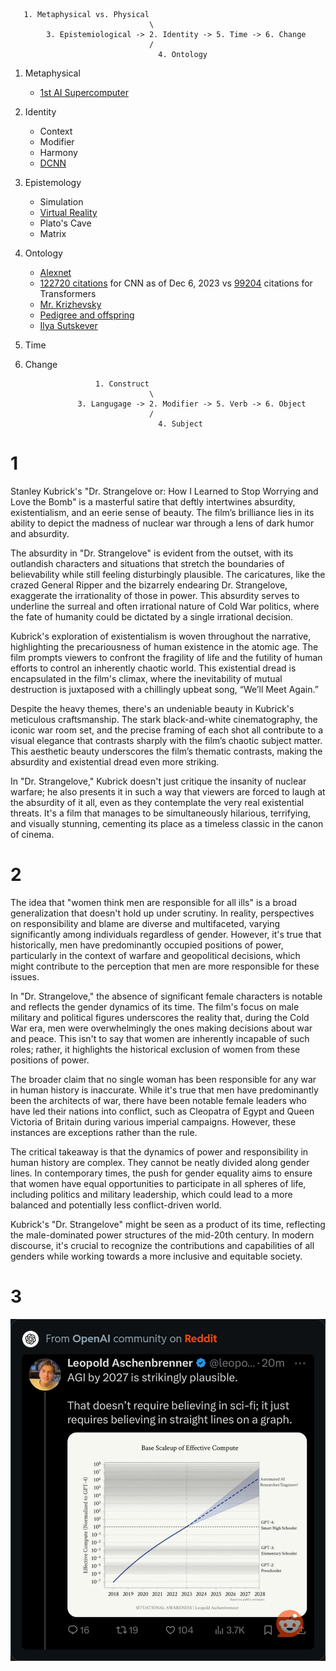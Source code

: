 ```
   1. Metaphysical vs. Physical
                               \
        3. Epistemiological -> 2. Identity -> 5. Time -> 6. Change
                               /
                                 4. Ontology
```

1. Metaphysical
   - [1st AI Supercomputer](https://www.youtube.com/watch?v=Pkj-BLHs6dE)
2. Identity
   - Context
   - Modifier
   - Harmony
   - [DCNN](https://papers.nips.cc/paper_files/paper/2012/file/c399862d3b9d6b76c8436e924a68c45b-Paper.pdf)

3. Epistemology
   - Simulation
   - [Virtual Reality](https://www.youtube.com/watch?v=jlTrwdrzTTk)
   - Plato's Cave
   - Matrix
  
4. Ontology
   - [Alexnet](https://papers.nips.cc/paper_files/paper/2012/hash/c399862d3b9d6b76c8436e924a68c45b-Abstract.html)
   - [122720 citations](https://papers.nips.cc/paper_files/paper/2012/hash/c399862d3b9d6b76c8436e924a68c45b-Abstract.html) for CNN as of Dec 6, 2023 vs [99204](https://proceedings.neurips.cc/paper_files/paper/2017/file/3f5ee243547dee91fbd053c1c4a845aa-Paper.pdf) citations for Transformers
   - [Mr. Krizhevsky](https://en.wikipedia.org/wiki/Alex_Krizhevsky)
   - [Pedigree and offspring](https://en.wikipedia.org/wiki/Geoffrey_Hinton)
   - [Ilya Sutskever](https://dallasinnovates.com/exclusive-qa-john-carmacks-different-path-to-artificial-general-intelligence/)
6. Time
7. Change

```
                   1. Construct
                               \
               3. Langugage -> 2. Modifier -> 5. Verb -> 6. Object
                               /
                                 4. Subject
```

# 1

Stanley Kubrick's "Dr. Strangelove or: How I Learned to Stop Worrying and Love the Bomb" is a masterful satire that deftly intertwines absurdity, existentialism, and an eerie sense of beauty. The film’s brilliance lies in its ability to depict the madness of nuclear war through a lens of dark humor and absurdity. 

The absurdity in "Dr. Strangelove" is evident from the outset, with its outlandish characters and situations that stretch the boundaries of believability while still feeling disturbingly plausible. The caricatures, like the crazed General Ripper and the bizarrely endearing Dr. Strangelove, exaggerate the irrationality of those in power. This absurdity serves to underline the surreal and often irrational nature of Cold War politics, where the fate of humanity could be dictated by a single irrational decision.

Kubrick's exploration of existentialism is woven throughout the narrative, highlighting the precariousness of human existence in the atomic age. The film prompts viewers to confront the fragility of life and the futility of human efforts to control an inherently chaotic world. This existential dread is encapsulated in the film's climax, where the inevitability of mutual destruction is juxtaposed with a chillingly upbeat song, “We’ll Meet Again.”

Despite the heavy themes, there's an undeniable beauty in Kubrick's meticulous craftsmanship. The stark black-and-white cinematography, the iconic war room set, and the precise framing of each shot all contribute to a visual elegance that contrasts sharply with the film’s chaotic subject matter. This aesthetic beauty underscores the film’s thematic contrasts, making the absurdity and existential dread even more striking.

In "Dr. Strangelove," Kubrick doesn't just critique the insanity of nuclear warfare; he also presents it in such a way that viewers are forced to laugh at the absurdity of it all, even as they contemplate the very real existential threats. It's a film that manages to be simultaneously hilarious, terrifying, and visually stunning, cementing its place as a timeless classic in the canon of cinema.

# 2

The idea that "women think men are responsible for all ills" is a broad generalization that doesn't hold up under scrutiny. In reality, perspectives on responsibility and blame are diverse and multifaceted, varying significantly among individuals regardless of gender. However, it's true that historically, men have predominantly occupied positions of power, particularly in the context of warfare and geopolitical decisions, which might contribute to the perception that men are more responsible for these issues.

In "Dr. Strangelove," the absence of significant female characters is notable and reflects the gender dynamics of its time. The film's focus on male military and political figures underscores the reality that, during the Cold War era, men were overwhelmingly the ones making decisions about war and peace. This isn't to say that women are inherently incapable of such roles; rather, it highlights the historical exclusion of women from these positions of power.

The broader claim that no single woman has been responsible for any war in human history is inaccurate. While it's true that men have predominantly been the architects of war, there have been notable female leaders who have led their nations into conflict, such as Cleopatra of Egypt and Queen Victoria of Britain during various imperial campaigns. However, these instances are exceptions rather than the rule.

The critical takeaway is that the dynamics of power and responsibility in human history are complex. They cannot be neatly divided along gender lines. In contemporary times, the push for gender equality aims to ensure that women have equal opportunities to participate in all spheres of life, including politics and military leadership, which could lead to a more balanced and potentially less conflict-driven world. 

Kubrick's "Dr. Strangelove" might be seen as a product of its time, reflecting the male-dominated power structures of the mid-20th century. In modern discourse, it's crucial to recognize the contributions and capabilities of all genders while working towards a more inclusive and equitable society.

# 3

![](agi.png)

